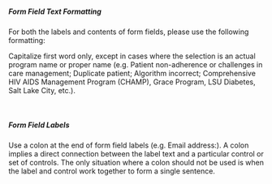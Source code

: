 ##### Form Field Text Formatting

For both the labels and contents of form fields, please use the following formatting:

Capitalize first word only, except in cases where the selection is an actual program name or proper name (e.g. Patient non-adherence or challenges in care management; Duplicate patient; Algorithm incorrect; Comprehensive HIV AIDS Management Program (CHAMP), Grace Program, LSU Diabetes, Salt Lake City, etc.).

&nbsp;

##### Form Field Labels

Use a colon at the end of form field labels (e.g. Email address:). A colon implies a direct connection between the label text and a particular control or set of controls. The only situation where a colon should not be used is when the label and control work together to form a single sentence.

